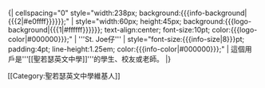 <div style="float:{{{float|left}}}; border:{{{border-width|1}}}px solid {{{border-color|{{{1|#000080}}}}}}; margin:1px;">
{| cellspacing="0" style="width:238px; background:{{{info-background|{{{2|#e0ffff}}}}}};"
| style="width:60px; height:45px; background:{{{logo-background|{{{1|#ffffff}}}}}}; text-align:center; font-size:10pt; color:{{{logo-color|#000000}}};" | '''St. Joe仔'''
| style="font-size:{{{info-size|8}}}pt; padding:4pt; line-height:1.25em; color:{{{info-color|#000000}}};" | 這個用戶是'''[[聖若瑟英文中學]]'''的學生、校友或老師。
|}
</div>

[[Category:聖若瑟英文中學維基人]]